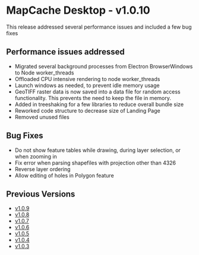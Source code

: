 # MapCache Desktop - v1.0.10

This release addressed several performance issues and included a few bug fixes

## Performance issues addressed
 * Migrated several background processes from Electron BrowserWindows to Node worker_threads
 * Offloaded CPU intensive rendering to node worker_threads
 * Launch windows as needed, to prevent idle memory usage
 * GeoTIFF raster data is now saved into a data file for random access functionality. This prevents the need to keep the file in memory.
 * Added in treeshaking for a few libraries to reduce overall bundle size
 * Reworked code structure to decrease size of Landing Page
 * Removed unused files

## Bug Fixes
 * Do not show feature tables while drawing, during layer selection, or when zooming in
 * Fix error when parsing shapefiles with projection other than 4326
 * Reverse layer ordering
 * Allow editing of holes in Polygon feature

## Previous Versions
 * [v1.0.9](https://github.com/ngageoint/mapcache-electron/blob/v1.0.9/changelog/v1.0.9.md)
 * [v1.0.8](https://github.com/ngageoint/mapcache-electron/blob/v1.0.8/changelog/v1.0.8.md)
 * [v1.0.7](https://github.com/ngageoint/mapcache-electron/blob/v1.0.7/changelog/v1.0.7.md)
 * [v1.0.6](https://github.com/ngageoint/mapcache-electron/blob/v1.0.6/changelog/v1.0.6.md)
 * [v1.0.5](https://github.com/ngageoint/mapcache-electron/blob/v1.0.5/changelog/v1.0.5.md)
 * [v1.0.4](https://github.com/ngageoint/mapcache-electron/blob/v1.0.5/changelog/v1.0.4.md)
 * [v1.0.3](https://github.com/ngageoint/mapcache-electron/blob/v1.0.5/changelog/v1.0.3.md)
